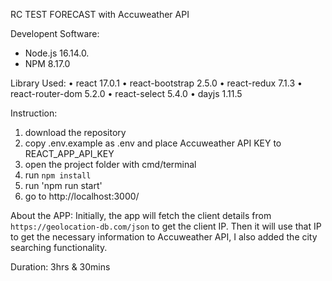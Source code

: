 RC TEST FORECAST with Accuweather API

Developent Software: 
  - Node.js 16.14.0.
  - NPM 8.17.0

Library Used: 
  • react 17.0.1
  • react-bootstrap 2.5.0
  • react-redux 7.1.3
  • react-router-dom 5.2.0
  • react-select 5.4.0
  • dayjs 1.11.5
 

Instruction: 
  1. download the repository
  2. copy .env.example as .env and place Accuweather API KEY to REACT_APP_API_KEY
  3. open the project folder with cmd/terminal
  4. run `npm install`
  5. run 'npm run start'
  6. go to http://localhost:3000/

About the APP: 
  Initially, the app will fetch the client details from `https://geolocation-db.com/json` to get the client IP.
  Then it will use that IP to get the necessary information to Accuweather API, I also added the city searching functionality.
  
  Duration: 
   3hrs & 30mins
